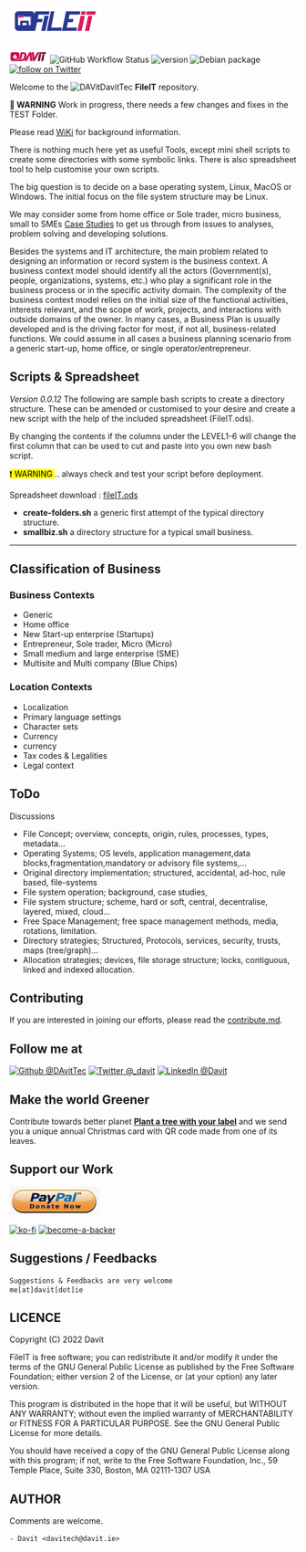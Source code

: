 # <a href="https://github.com/DavitTec/fileit"><img border="0" alt="FileIT" src="lib/img/FileIT.png" height="50"></a>


<a href="https://davit.ie/"><img border="0" alt="DAVIT" src="https://raw.githubusercontent.com/DavitTec/dotfiles/master/img/DAVIT2.png" height="20"></a>
![GitHub Workflow Status](https://img.shields.io/github/workflow/status/davittec/fileme/CI?style=plastic)
![version](https://img.shields.io/badge/version-0.0.12-red?style=plastic)
![Debian package](https://img.shields.io/debian/v/bash/unstable?color=red&label=bash&style=plastic)
<a href="https://twitter.com/intent/follow?screen_name=_davit">
        <img src="https://img.shields.io/twitter/follow/_davit?style=social&logo=twitter"
            alt="follow on Twitter"></a>


Welcome to the  ![DAVit](https://avatars.githubusercontent.com/u/8759293?s=20&u=80214f09c8a6f5a219c40a62af483e694cb6fed8&v=4)DavitTec **FileIT** repository.

**:wrench: WARNING** Work in progress, there needs a few changes and fixes in the TEST Folder.


Please read [WiKi](https://github.com/DavitTec/fileit/wiki) for background information.


There is nothing much here yet as useful Tools, except mini shell scripts to create some directories with some symbolic links. There is also spreadsheet tool to help customise your own scripts.

The big question is to decide on a base operating system, Linux, MacOS or Windows. The initial focus on the file system structure may be Linux.

We may consider some from home office or Sole trader, micro business, small to SMEs [Case Studies](https://github.com/DavitTec/fileit/wiki/Case-Studies) to get us through from issues to analyses, problem solving and developing solutions.

Besides the systems and IT architecture, the main problem related to designing an information or record system is the business context. A business context model should identify all the actors (Government(s), people, organizations, systems, etc.) who play a significant role in the business process or in the specific activity domain. The complexity of the business context model relies on the initial size of the functional activities, interests relevant, and the scope of work, projects, and interactions with outside domains of the owner. In many cases, a Business Plan is usually developed and is the driving factor for most, if not all, business-related functions. We could assume in all cases a business planning scenario from a generic start-up, home office, or single operator/entrepreneur.


## Scripts & Spreadsheet

_Version 0.0.12_
The following are sample bash scripts to create a directory structure.
These can be amended or customised to your desire and create a new script
with the help of the included spreadsheet (FileIT.ods).

By changing the contents if the columns under the LEVEL1-6 will change the first
column that can be used to cut and paste into you own new bash script.

<mark>:exclamation:	WARNING </mark> ..    always check and test your script before deployment.


Spreadsheet download :
[fileIT.ods](https://github.com/DavitTec/FileIT/raw/master/src/fileIT.ods)

* **create-folders.sh** a generic first attempt of the typical directory structure.
* **smallbiz.sh** a directory structure for a typical small business.

---
## Classification of Business

### Business Contexts
* Generic
* Home office
* New Start-up enterprise (Startups)
* Entrepreneur, Sole trader, Micro (Micro)
* Small medium and large enterprise (SME)
* Multisite and Multi company (Blue Chips)

### Location Contexts
* Localization
*   Primary language settings
* Character sets
* Currency
*   currency
*   Tax codes & Legalities
*   Legal context

## ToDo
Discussions

* File Concept; overview, concepts, origin, rules, processes, types, metadata...
* Operating Systems; OS levels, application management,data blocks,fragmentation,mandatory or advisory file systems,...
* Original directory implementation; structured, accidental, ad-hoc, rule based, file-systems
* File system operation; background, case studies,  
* File system structure; scheme, hard or soft, central, decentralise, layered, mixed, cloud...
* Free Space Management; free space management methods, media, rotations, limitation.
* Directory strategies; Structured, Protocols, services, security, trusts, maps (tree/graph)...
* Allocation strategies; devices, file storage structure; locks, contiguous, linked and indexed allocation.


## Contributing


If you are interested in joining our efforts, please read the [contribute.md](contribute.md).


## Follow me at
<a href="https://github.com/DavitTec/"><img alt="Github @DAvitTec" src="https://img.shields.io/static/v1?logo=github&message=Github&color=black&style=flat-square&label=" /></a> <a href="https://twitter.com/_davit/"><img alt="Twitter @_davit" src="https://img.shields.io/static/v1?logo=twitter&message=Twitter&color=black&style=flat-square&label=" /></a> <a href="https://www.linkedin.com/company/davit/about/"><img alt="LinkedIn @Davit" src="https://img.shields.io/static/v1?logo=linkedin&message=LinkedIn&color=black&style=flat-square&label=&link=https://twitter.com/_davit" /></a>


## Make the world Greener
Contribute towards better planet [**Plant a tree with your label**](https://osici.com/) and we send you a unique annual Christmas card with QR code made from one of its leaves.


## Support our Work
<p>
  <a href="https://www.paypal.me/DavitTec" target="_blank">
      <img height="50" alt="Support with Paypal" src="lib/img/paypal-donate.png"/></a>

[![ko-fi](https://ko-fi.com/img/githubbutton_sm.svg)](https://ko-fi.com/DavitTec)
[![become-a-backer](https://opencollective.com/fileit/backers.svg?width=890)](https://opencollective.com/fileit#backers)
</p>

## Suggestions / Feedbacks
```
Suggestions & Feedbacks are very welcome
me[at]davit[dot]ie
```

## LICENCE ##
  Copyright (C) 2022 Davit

  FileIT is free software; you can redistribute it and/or modify
  it under the terms of the GNU General Public License as published by
  the Free Software Foundation; either version 2 of the License, or
  (at your option) any later version.

  This program is distributed in the hope that it will be useful,
  but WITHOUT ANY WARRANTY; without even the implied warranty of
  MERCHANTABILITY or FITNESS FOR A PARTICULAR PURPOSE.  See the
  GNU General Public License for more details.

  You should have received a copy of the GNU General Public License
  along with this program; if not, write to the Free Software
  Foundation, Inc., 59 Temple Place, Suite 330, Boston, MA  02111-1307  USA

## AUTHOR ##
Comments are welcome.

	- Davit <davitech@davit.ie>
